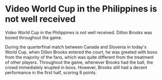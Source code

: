 # Video World Cup in the Philippines is not well received 
 Video World Cup in the Philippines is not well received. Dillon Brooks was booed throughout the game.

During the quarterfinal match between Canada and Slovenia in today's World Cup, when Dillon Brooks entered the court, he was greeted with boos from the majority of the fans, which was quite different from the treatment of other players. Throughout the game, whenever Brooks had the ball, the crowd immediately erupted in boos. However, Brooks still had a decent performance in the first half, scoring 8 points.